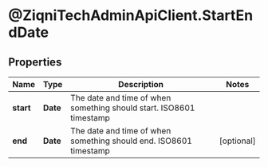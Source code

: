 # @ZiqniTechAdminApiClient.StartEndDate

## Properties

Name | Type | Description | Notes
------------ | ------------- | ------------- | -------------
**start** | **Date** | The date and time of when something should start. ISO8601 timestamp | 
**end** | **Date** | The date and time of when something should end. ISO8601 timestamp | [optional] 


